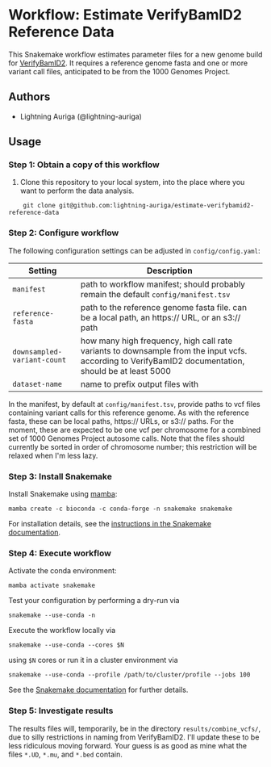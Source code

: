 # Workflow: Estimate VerifyBamID2 Reference Data

This Snakemake workflow estimates parameter files for a new genome build for [VerifyBamID2](https://github.com/Griffan/VerifyBamID).
It requires a reference genome fasta and one or more variant call files, anticipated to be from the 1000 Genomes Project.

## Authors

* Lightning Auriga (@lightning-auriga)

## Usage

### Step 1: Obtain a copy of this workflow

1. Clone this repository to your local system, into the place where you want to perform the data analysis.
```
    git clone git@github.com:lightning-auriga/estimate-verifybamid2-reference-data
```

### Step 2: Configure workflow

The following configuration settings can be adjusted in `config/config.yaml`:

|Setting|Description|
|---|---|
|`manifest`|path to workflow manifest; should probably remain the default `config/manifest.tsv`|
|`reference-fasta`|path to the reference genome fasta file. can be a local path, an https:// URL, or an s3:// path|
|`downsampled-variant-count`|how many high frequency, high call rate variants to downsample from the input vcfs. according to VerifyBamID2 documentation, should be at least 5000|
|`dataset-name`|name to prefix output files with|

In the manifest, by default at `config/manifest.tsv`, provide paths to vcf files containing variant calls for this reference genome.
As with the reference fasta, these can be local paths, https:// URLs, or s3:// paths. For the moment, these are expected to be
one vcf per chromosome for a combined set of 1000 Genomes Project autosome calls. Note that the files should currently be sorted
in order of chromosome number; this restriction will be relaxed when I'm less lazy.

### Step 3: Install Snakemake

Install Snakemake using [mamba](https://mamba.readthedocs.io/en/latest/installation/mamba-installation.html):

    mamba create -c bioconda -c conda-forge -n snakemake snakemake

For installation details, see the [instructions in the Snakemake documentation](https://snakemake.readthedocs.io/en/stable/getting_started/installation.html).

### Step 4: Execute workflow

Activate the conda environment:

    mamba activate snakemake

Test your configuration by performing a dry-run via

    snakemake --use-conda -n

Execute the workflow locally via

    snakemake --use-conda --cores $N

using `$N` cores or run it in a cluster environment via

    snakemake --use-conda --profile /path/to/cluster/profile --jobs 100

See the [Snakemake documentation](https://snakemake.readthedocs.io/en/stable/executable.html) for further details.

### Step 5: Investigate results

The results files will, temporarily, be in the directory `results/combine_vcfs/`, due to silly restrictions in naming
from VerifyBamID2. I'll update these to be less ridiculous moving forward. Your guess is as good as mine what the
files `*.UD`, `*.mu`, and `*.bed` contain.
